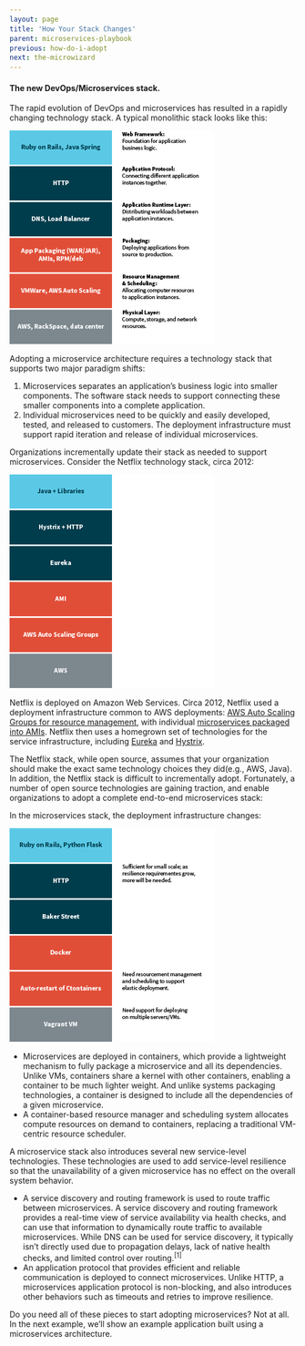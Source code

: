 ```yaml
---
layout: page
title: 'How Your Stack Changes'
parent: microservices-playbook
previous: how-do-i-adopt
next: the-microwizard
---
```

#### The new DevOps/Microservices stack.

The rapid evolution of DevOps and microservices has resulted in a rapidly changing technology stack. A typical monolithic stack looks like this:

![Traditional Monolith Stack](/images/typical.png)

Adopting a microservice architecture requires a technology stack that supports two major paradigm shifts:

1. Microservices separates an application’s business logic into smaller components. The software stack needs to support connecting these smaller components into a complete application.
2. Individual microservices need to be quickly and easily developed, tested, and released to customers. The deployment infrastructure must support rapid iteration and release of individual microservices.

Organizations incrementally update their stack as needed to support microservices. Consider the Netflix technology stack, circa 2012:

![Netflix Microservices Stack](/images/netflix.png)

Netflix is deployed on Amazon Web Services. Circa 2012, Netflix used a deployment infrastructure common to AWS deployments: [AWS Auto Scaling Groups for resource management](https://www.google.com/url?q=http://techblog.netflix.com/2012/01/auto-scaling-in-amazon-cloud.html&amp;sa=D&amp;usg=AFQjCNGliRlmdrTri_re1DLQo7nflCygvA), with individual [microservices packaged into AMIs](https://www.google.com/url?q=http://techblog.netflix.com/2013/03/ami-creation-with-aminator.html&amp;sa=D&amp;usg=AFQjCNGXPwjbVleIVaHPsIiKHxXvY5K6JA). Netflix then uses a homegrown set of technologies for the service infrastructure, including [Eureka](https://www.google.com/url?q=https://github.com/Netflix/eureka&amp;sa=D&amp;usg=AFQjCNEP11fKjeCgNbvIINeYj453uC9iBw) and [Hystrix](https://www.google.com/url?q=https://github.com/Netflix/Hystrix&amp;sa=D&amp;usg=AFQjCNGUV5mRwdB5NCdmuQH4QIOABgVXhQ).

The Netflix stack, while open source, assumes that your organization should make the exact same technology choices they did(e.g., AWS, Java). In addition, the Netflix stack is difficult to incrementally adopt. Fortunately, a number of open source technologies are gaining traction, and enable organizations to adopt a complete end-to-end microservices stack:

In the microservices stack, the deployment infrastructure changes:

![Microservices Stack Changes](/images/microservices.png)

* Microservices are deployed in containers, which provide a lightweight mechanism to fully package a microservice and all its dependencies. Unlike VMs, containers share a kernel with other containers, enabling a container to be much lighter weight. And unlike systems packaging technologies, a container is designed to include all the dependencies of a given microservice.
* A container-based resource manager and scheduling system allocates compute resources on demand to containers, replacing a traditional VM-centric resource scheduler.

A microservice stack also introduces several new service-level technologies. These technologies are used to add service-level resilience so that the unavailability of a given microservice has no effect on the overall system behavior.


* A service discovery and routing framework is used to route traffic between microservices. A service discovery and routing framework provides a real-time view of service availability via health checks, and can use that information to dynamically route traffic to available microservices. While DNS can be used for service discovery, it typically isn’t directly used due to propagation delays, lack of native health checks, and limited control over routing.<sup>[1]</sup>
* An application protocol that provides efficient and reliable communication is deployed to connect microservices. Unlike HTTP, a microservices application protocol is non-blocking, and also introduces other behaviors such as timeouts and retries to improve resilience.

Do you need all of these pieces to start adopting microservices? Not at all. In the next example, we’ll show an example application built using a microservices architecture.

